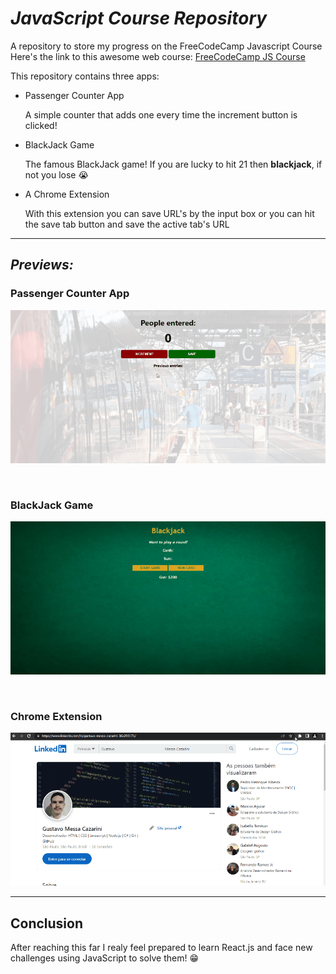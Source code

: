 # ***JavaScript Course Repository***

<link rel="stylesheet" href="https://cdn.jsdelivr.net/gh/devicons/devicon@v2.15.1/devicon.min.css">

A repository to store my progress on the FreeCodeCamp Javascript Course  
Here's the link to this awesome web course: [FreeCodeCamp JS Course](https://youtu.be/jS4aFq5-91M)

This repository contains three apps:
- Passenger Counter App

    A simple counter that adds one every time the increment button is clicked!

- BlackJack Game

    The famous BlackJack game! If you are lucky to hit 21 then **blackjack**, if not you lose :sob:

- A Chrome Extension

    With this extension you can save URL's by the input box or you can hit the save tab button and save the active tab's URL

---

## ***Previews:***
### Passenger Counter App
![Passenger Counter App](/previews/passenger-counter-app.gif)

<br>

### BlackJack Game
![BlackJack Game](/previews/blackjack-game.gif)

<br>

### Chrome Extension
![Chrome Extension](/previews/chrome-extension.gif)

---

## **Conclusion**

After reaching this far I realy feel prepared to learn React.js <i class="devicon-react-original colored"></i> and face new challenges using JavaScript to solve them! :grin: